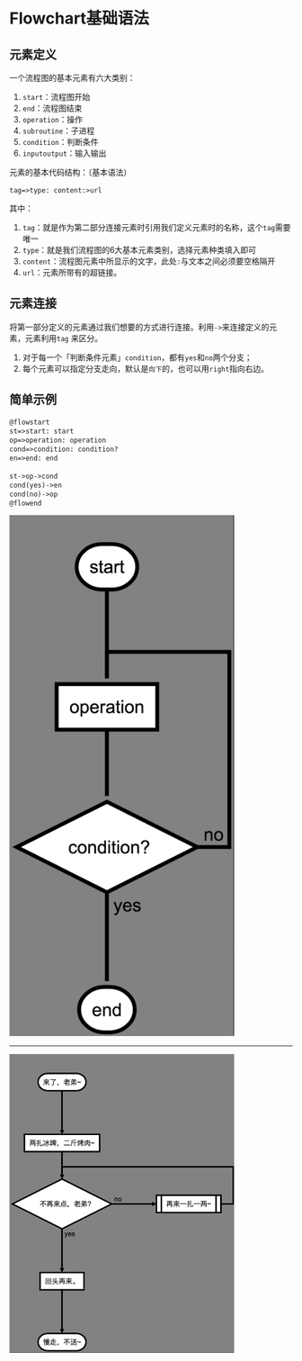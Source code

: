 # Flowchart基础语法
## 元素定义
一个流程图的基本元素有六大类别：

 1. `start`：流程图开始
 2. `end`：流程图结束
 3. `operation`：操作
 4. `subroutine`：子进程
 5. `condition`：判断条件
 6. `inputoutput`：输入输出

元素的基本代码结构：（基本语法）
```
tag=>type: content:>url
```
其中：

 1. `tag`：就是作为第二部分连接元素时引用我们定义元素时的名称，这个`tag`需要唯一
 2. `type`：就是我们流程图的6大基本元素类别，选择元素种类填入即可
 3. `content`：流程图元素中所显示的文字，此处`:`与文本之间必须要空格隔开
 4. `url`：元素所带有的超链接。

## 元素连接
将第一部分定义的元素通过我们想要的方式进行连接。利用`->`来连接定义的元素，元素利用`tag`
来区分。

 1. 对于每一个「判断条件元素」`condition`，都有`yes`和`no`两个分支；
 2. 每个元素可以指定分支走向，默认是`向下`的，也可以用`right`指向右边。
 
## 简单示例
```
@flowstart
st=>start: start
op=>operation: operation
cond=>condition: condition?
en=>end: end

st->op->cond
cond(yes)->en
cond(no)->op
@flowend
```
<img src="../imgs/flowchart_img1.png" width="400" />

---
<img src="../imgs/flowchart_img2.png" width="400" />
